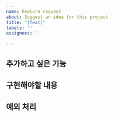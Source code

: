 ```yaml
---
name: Feature request
about: Suggest an idea for this project
title: "[feat]"
labels: ''
assignees: ''

---
```


## 추가하고 싶은 기능

## 구현해야할 내용

## 예외 처리
